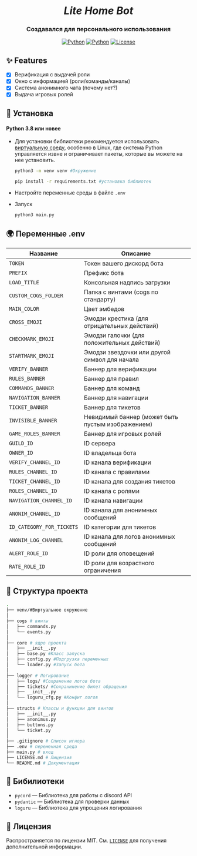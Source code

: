 <h1 align="center"><em>Lite Home Bot</em></h1>

<h3 align="center">
  Создавался для персонального использования
</h3>

<p align="center">
  <a href="https://www.python.org/downloads"><img src="https://img.shields.io/badge/python-3.8%2B-blue" alt="Python"></a>
  <a href="https://github.com/Pycord-Development/pycord"><img src="https://img.shields.io/badge/pycord-2.6.1-blue.svg" alt="Python"></a>
  <a href="https://github.com/donBarbos/telegram-bot-template/blob/main/LICENSE"><img src="https://img.shields.io/github/license/OS-ERZI/lite-home-bot?color=blue" alt="License"></a>
<p>

## ✨ Features

-   [x] Верификация с выдачей роли
-   [x] Окно c информацией (роли/команды/каналы)
-   [x] Система анонимного чата (почему нет?)
-   [x] Выдача игровых ролей

## 🚀 Установка

#### Python 3.8 или новее

-   Для установки библиотеки рекомендуется использовать [виртуальную среду](https://docs.python.org/3/library/venv.html), особенно в Linux, где система Python управляется извне и ограничивает пакеты, которые вы можете на нее установить.

    ```bash
    python3 -m venv venv #Окружение
    
    pip install -r requirements.txt #установка библиотек
    ```

-   Настройте переменные среды в файле `.env`

-   Запуск

    ```bash
    python3 main.py
    ```

## 🌍 Переменные .env

| Название                 | Описание                                                                                    |
| ------------------------ | ------------------------------------------------------------------------------------------- |
| `TOKEN`                  | Токен вашего дискорд бота                                                                   |
| `PREFIX`                 | Префикс бота                                                                                |
| `LOAD_TITLE`             | Консольная надпись загрузки                                                                 |
| `CUSTOM_COGS_FOLDER`     | Папка с винтами (cogs по стандарту)                                                         |
| `MAIN_COLOR`             | Цвет эмбедов                                                                                |
| `CROSS_EMOJI`            | Эмодзи крестика (для отрицательных действий)                                                |
| `CHECKMARK_EMOJI`        | Эмодзи галочки (для положительных действий)                                                 |
| `STARTMARK_EMOJI`        | Эмодзи звездочки или другой символ для начала                                               |
| `VERIFY_BANNER`          | Баннер для верификации                                                                      |
| `RULES_BANNER`           | Баннер для правил                                                                           |
| `COMMANDS_BANNER`        | Баннер для команд                                                                           |
| `NAVIGATION_BANNER`      | Баннер для навигации                                                                        |
| `TICKET_BANNER`          | Баннер для тикетов                                                                          |
| `INVISIBLE_BANNER`       | Невидимый баннер (может быть пустым изображением)                                           |
| `GAME_ROLES_BANNER`      | Баннер для игровых ролей                                                                    |
| `GUILD_ID`               | ID сервера                                                                                  |
| `OWNER_ID`               | ID владельца бота                                                                           |
| `VERIFY_CHANNEL_ID`      | ID канала верификации                                                                       |
| `RULES_CHANNEL_ID`       | ID канала с правилами                                                                       |
| `TICKET_CHANNEL_ID`      | ID канала для создания тикетов                                                              |
| `ROLES_CHANNEL_ID`       | ID канала с ролями                                                                          |
| `NAVIGATION_CHANNEL_ID`  | ID канала навигации                                                                         |
| `ANONIM_CHANNEL_ID`      | ID канала для анонимных сообщений                                                           |
| `ID_CATEGORY_FOR_TICKETS`| ID категории для тикетов                                                                    |
| `ANONIM_LOG_CHANNEL`     | ID канала для логов анонимных сообщений                                                     |
| `ALERT_ROLE_ID`          | ID роли для оповещений                                                                      |
| `RATE_ROLE_ID`           | ID роли для возрастного ограничения                                                         |

## 📂 Структура проекта

```bash
.
├── venv/#Виртуальное окружение
│
├── cogs # винты
│   ├── commands.py
│   └── events.py
│
├── core # ядро проекта
│   ├── __init__.py
│   ├── base.py #Класс запуска
│   ├── config.py #Подгрузка переменных
│   └── loader.py #Запуск бота
│
├── logger # Логирование
│   ├── logs/ #Сохранение логов бота
│   ├── tickets/ #Сохранинение билет обращения
│   ├── __init__.py
│   └── loguru_cfg.py #Конфиг логов
│
├── structs # Классы и функции для винтов
│   ├── __init__.py
│   ├── anonimus.py
│   ├── buttons.py
│   └── ticket.py 
│
├── .gitignore # Список игнора
├── .env # переменная среда
├── main.py # вход
├── LICENSE.md # Лицензия
└── README.md # Документация
```

## 🔧 Бибилиотеки

-   `pycord` — Библиотека для работы с discord API
-   `pydantic` — Библиотека для проверки данных
-   `loguru` — Библиотека для упрощения логирования

## 📝 Лицензия

Распространяется по лицензии MIT. См. [`LICENSE`](./LICENSE.md) для получения дополнительной информации.
